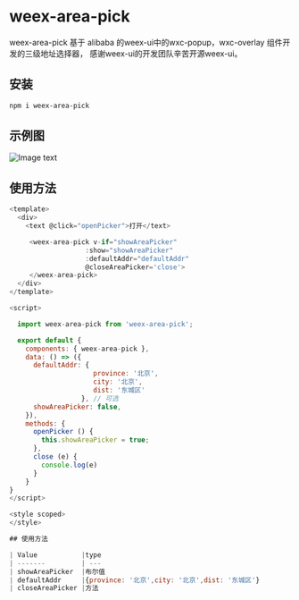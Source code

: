 # weex-area-pick


weex-area-pick 基于 alibaba 的weex-ui中的wxc-popup，wxc-overlay 组件开发的三级地址选择器， 感谢weex-ui的开发团队辛苦开源weex-ui。


## 安装

``` sh
npm i weex-area-pick
```
## 示例图

![Image text](https://github.com/xufeiayang/weex-area-pick/blob/master/image/example.jpg)
## 使用方法

``` js
<template>
  <div>
    <text @click="openPicker">打开</text>

     <weex-area-pick v-if="showAreaPicker"
                   :show="showAreaPicker"
                   :defaultAddr="defaultAddr"
                   @closeAreaPicker='close'>
     </weex-area-pick>
  </div>
</template>

<script>

  import weex-area-pick from 'weex-area-pick';

  export default {
    components: { weex-area-pick },
    data: () => ({
      defaultAddr: {
                     province: '北京',
                     city: '北京',
                     dist: '东城区'
                  }, // 可选
      showAreaPicker: false,
    }),
    methods: {
      openPicker () {
        this.showAreaPicker = true;
      },
      close (e) {
        console.log(e)
      }
    }
}
</script>

<style scoped>
</style>

## 使用方法

| Value           |type                                                     
| -------         | ---                                     
| showAreaPicker  |布尔值                                                             |
| defaultAddr     |{province: '北京',city: '北京',dist: '东城区'}                       |
| closeAreaPicker |方法

